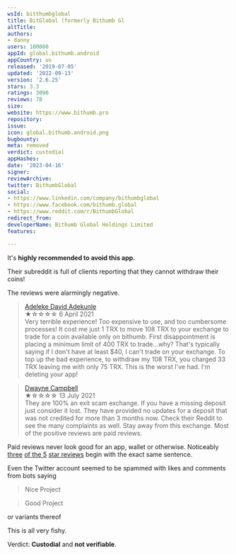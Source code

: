 ```yaml
---
wsId: bitthumbglobal
title: BitGlobal (formerly Bithumb Gl
altTitle: 
authors:
- danny
users: 100000
appId: global.bithumb.android
appCountry: us
released: '2019-07-05'
updated: '2022-09-13'
version: '2.6.25'
stars: 3.3
ratings: 3090
reviews: 78
size: 
website: https://www.bithumb.pro
repository: 
issue: 
icon: global.bithumb.android.png
bugbounty: 
meta: removed
verdict: custodial
appHashes: 
date: '2023-04-16'
signer: 
reviewArchive: 
twitter: BithumbGlobal
social:
- https://www.linkedin.com/company/bithumbglobal
- https://www.facebook.com/bithumb.global
- https://www.reddit.com/r/BithumbGlobal
redirect_from: 
developerName: Bithumb Global Holdings Limited
features: 

---
```


It's **highly recommended to avoid this app.**

Their subreddit is full of clients reporting that they cannot withdraw their coins!

The reviews were alarmingly negative.

> [Adeleke David Adekunle](https://play.google.com/store/apps/details?id=global.bithumb.android&reviewId=gp%3AAOqpTOGuWu7H2yyJLspHfeSFkEZWFNBVAsVOrYqVHQF5-0rmz_g5TZhRfxBnIkBkm57gij9fvWufgQcmDSs-mMc) <br>
★☆☆☆☆ 6 April 2021<br>
Very terrible experience! Too expensive to use, and too cumbersome processes! It cost me just 1 TRX to move 108 TRX to your exchange to trade for a coin available only on bithumb. First disappointment is placing a minimum limit of 400 TRX to trade...why? That's typically saying if I don't have at least $40, I can't trade on your exchange. To top up the bad experience, to withdraw my 108 TRX, you charged 33 TRX leaving me with only 75 TRX. This is the worst I've had. I'm deleting your app!

> [Dwayne Campbell](https://play.google.com/store/apps/details?id=global.bithumb.android&reviewId=gp%3AAOqpTOEu33xs0FIH1GZtKsP9n9SyD9vzp71lQEe3REOV2evvph6a1patw028nMjMGwzJFx5wrrEis9N8VdmVGRM) <br>
★☆☆☆☆ 13 July 2021<br>
They are 100% an exit scam exchange. If you have a missing deposit just consider it lost. They have provided no updates for a deposit that was not credited for more than 3 months now. Check their Reddit to see the many complaints as well. Stay away from this exchange. Most of the positive reviews are paid reviews.

Paid reviews never look good for an app, wallet or otherwise. Noticeably [three](https://play.google.com/store/apps/details?id=global.bithumb.android&reviewId=gp%3AAOqpTOHzCHh74v1eb76-0dVFufqobFVXZ_Pl3MMKUlB0mTGXFHfVpPW2tz77ntXQO_QWFxEld5p9GKzt6C1GWwM) [of the 5](https://play.google.com/store/apps/details?id=global.bithumb.android&reviewId=gp%3AAOqpTOGCzyeQ7qLsq06O2Wtm97yF0sOiZlTNjdqAJQyx4EqpKLSGRxNBbVW_fUeXnN77rPU69T1xylTjIO4907U) [star reviews](https://play.google.com/store/apps/details?id=global.bithumb.android&reviewId=gp%3AAOqpTOGvBL4DOdkuGZRyFdkYEoLnToojf0aWKzPTpI76BOa3DchUoeK10s2KTwV8YopGWht5v4lS7pgd_w4POQw) begin with the exact same sentence.

Even the Twitter account seemed to be spammed with likes and comments from bots saying

> Nice Project

> Good Project

or variants thereof


This is all very fishy.

Verdict: **Custodial** and **not verifiable**.
